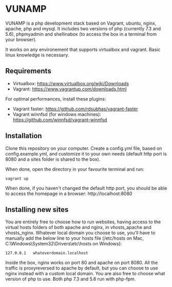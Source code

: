 # VUNAMP

VUNAMP is a php development stack based on Vagrant, ubuntu, nginx, apache, php and mysql. It includes two versions of php (currently 7.3 and 5.6), phpmyadmin and shellinabox (to access the box in a terminal from your browser).

It works on any environement that supports virtualbox and vagrant. Basic linux knowledge is necessary.

## Requirements

- Virtualbox: https://www.virtualbox.org/wiki/Downloads 
- Vagrant: https://www.vagrantup.com/downloads.html 

For optimal performances, install these plugins:

- Vagrant faster: https://github.com/rdsubhas/vagrant-faster
- Vagrant winnfsd (for windows machines): https://github.com/winnfsd/vagrant-winnfsd

## Installation

Clone this repository on your computer. Create a config.yml file, based on config.example.yml, and customize it to your own needs (default http port is 8080 and a sites folder is shared to the box).

When done, open the directory in your favourite terminal and run:
```
vagrant up
```

When done, if you haven't changed the default http port, you should be able to access the homepage in a browser:
http://localhost:8080

## Installing new sites

You are entirely free to choose how to run websites, having access to the virtual hosts folders of both apache and nginx, in vhosts_apache and vhosts_nginx. Whatever local domain you choose to use, you'll have to manually add the below line to your hosts file (/etc/hosts on Mac, C:\Windows\System32\Drivers\etc\hosts on Windows):
```
127.0.0.1   whateverdomain.localhost
```

Inside the box, nginx works on port 80 and apache on port 8080. All the traffic is proxyreversed to apache by default, but you can choose to use nginx instead with a custom local domain. You are also free to choose what version of php to use. Both php 7.3 and 5.6 run with php-fpm.
